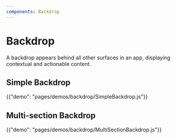 ```yaml
---
components: Backdrop
---
```


# Backdrop

<p class="description">A backdrop appears behind all other surfaces in an app, displaying contextual and actionable content.</p>

## Simple Backdrop

{{"demo": "pages/demos/backdrop/SimpleBackdrop.js"}}

## Multi-section Backdrop

{{"demo": "pages/demos/backdrop/MultiSectionBackdrop.js"}}

